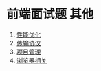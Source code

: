 # 前端面试题 其他

1. [性能优化](./1.Performance.md)
2. [传输协议](./2.Transfer.md)
3. [项目管理](./3.Program-Manage.md)
4. [浏览器相关](./4.Browser.md)